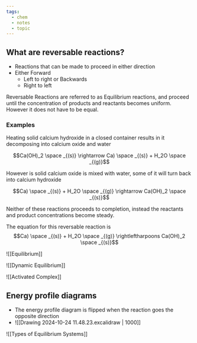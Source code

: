 ```yaml
---
tags:
  - chem
  - notes
  - topic
---
```

## What are reversable reactions?
- Reactions that can be made to proceed in either direction
- Either
	Forward
	- Left to right
or
	 Backwards
	 - Right to left

Reversable Reactions are referred to as Equilibrium reactions, and proceed until the concentration of products and reactants becomes uniform. However it does not have to be equal.
### Examples
Heating solid calcium hydroxide in a closed container results in it decomposing into calcium oxide and water

$$Ca(OH)_2 \space _{(s)} \rightarrow Ca) \space _{(s)} + H_2O \space _{(g)}$$

However is solid calcium oxide is mixed with water, some of it will turn back into calcium hydroxide

$$Ca) \space _{(s)} + H_2O \space _{(g)}  \rightarrow  Ca(OH)_2 \space _{(s)}$$

Neither of these reactions proceeds to completion, instead the reactants and product concentrations become steady.

The equation for this reversable reaction is 
$$Ca) \space _{(s)} + H_2O \space _{(g)}  \rightleftharpoons  Ca(OH)_2 \space _{(s)}$$

![[Equilibrium]]

![[Dynamic Equilibrium]]

![[Activated Complex]]


## Energy profile diagrams
- The energy profile diagram is flipped when the reaction goes the opposite direction
- ![[Drawing 2024-10-24 11.48.23.excalidraw | 1000]]


![[Types of Equilibrium Systems]]


